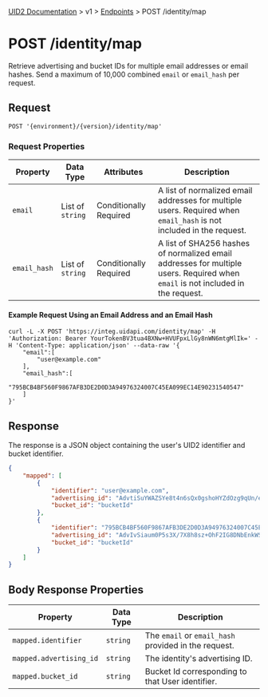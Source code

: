 [UID2 Documentation](../../README.md) > v1 > [Endpoints](./README.md) > POST /identity/map

# POST /identity/map

Retrieve advertising and bucket IDs for multiple email addresses or email hashes. Send a maximum of 10,000 combined `email` or `email_hash` per request.

## Request 

```POST '{environment}/{version}/identity/map'```

###  Request Properties

| Property | Data Type | Attributes | Description |
| --- | --- | --- | --- |
| `email` | List of `string` | Conditionally Required | A list of normalized email addresses for multiple users. Required when `email_hash` is not included in the request. |
| `email_hash` | List of `string` | Conditionally Required | A list of SHA256 hashes of normalized email addresses for multiple users. Required when `email` is not included in the request. |

#### Example Request Using an Email Address and an Email Hash

```curl
curl -L -X POST 'https://integ.uidapi.com/identity/map' -H 'Authorization: Bearer YourTokenBV3tua4BXNw+HVUFpxLlGy8nWN6mtgMlIk=' -H 'Content-Type: application/json' --data-raw '{
    "email":[
        "user@example.com"
    ],
    "email_hash":[
        "795BCB4BF560F9867AFB3DE2D0D3A94976324007C45EA099EC14E90231540547"
    ]    
}'
```

## Response

The response is a JSON object containing the user's UID2 identifier and bucket identifier.

```json
{
    "mapped": [
        {
            "identifier": "user@example.com",
            "advertising_id": "AdvtiSuYWAZSYe8t4n6sQx0gshoHYZdOzg9qUn/eKgE=",
            "bucket_id": "bucketId"
        },
        {
            "identifier": "795BCB4BF560F9867AFB3DE2D0D3A94976324007C45EA099EC14E90231540547",
            "advertising_id": "AdvIvSiaum0P5s3X/7X8h8sz+OhF2IG8DNbEnkWSbYM=",
            "bucket_id": "bucketId"
        }
    ]
}
```

## Body Response Properties

| Property | Data Type | Description |
| --- | --- | --- |
| `mapped.identifier` | `string` | The `email` or `email_hash` provided in the request. |
| `mapped.advertising_id` | `string` | The identity's advertising ID. |
| `mapped.bucket_id` | `string` | Bucket Id corresponding to that User identifier. |